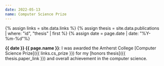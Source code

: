```yaml
---
date: 2022-05-13
name: Computer Science Prize
---
```


{% assign links = site.data.links %}
{% assign thesis = site.data.publications | where: "id", "thesis" | first %}
{% assign date = page.date | date: "%Y-%m-%d"%}

**{{ date }} {{ page.name }}**: I was awarded the Amherst College [Computer
Science Prize]({{ links.cs_prize }}) for my [honors thesis]({{ thesis.paper_link
}}) and overall achievement in the computer science.
